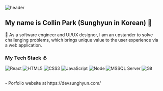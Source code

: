 ![header](https://capsule-render.vercel.app/api?type=waving&color=gradient&height=200&section=header&text=Collin%20Park&fontSize=50&animation=fadeIn&fontAlignY=38&desc=Beating%20the%20challenging%20problems&descAlignY=50&descAlign=50)
</br>
## My name is Collin Park (Sunghyun in Korean) 👋

🌱 As a software engineer and UI/UX designer, I am an upstander to solve challenging problems, which brings unique value to the user experience via a web application.

### My Tech Stack ⚓
![React](https://img.shields.io/badge/-React-222222?style=for-the-badge&logo=react)
![HTML5](https://img.shields.io/badge/-HTML5-F05032?style=for-the-badge&logo=html5&logoColor=ffffff)
![CSS3](https://img.shields.io/badge/-CSS3-007ACC?style=for-the-badge&logo=css3)
![JavaScript](https://img.shields.io/badge/-JavaScript-%23F7DF1C?style=for-the-badge&logo=javascript&logoColor=FFF&color=%23FFCE5A)
![Node](https://img.shields.io/badge/-Nodejs-43853d?style=for-the-badge&logo=Node.js&logoColor=white)
![MSSQL Server](https://img.shields.io/badge/-MS_SQL_Server-F05032?style=for-the-badge&logo=microsoftsqlserver&logoColor=ffffff)
![Git](https://img.shields.io/badge/-Git-F05032?style=for-the-badge&logo=git&logoColor=ffffff)

</br>
- Porfolio website at https://devsunghyun.com/
